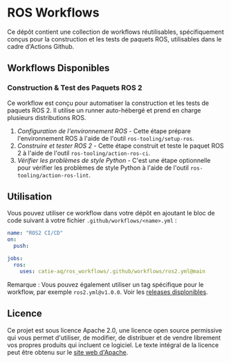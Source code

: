 # ROS Workflows

Ce dépôt contient une collection de workflows réutilisables, spécifiquement conçus pour la construction et les tests de paquets ROS, utilisables dans
le cadre d'Actions Github.

## Workflows Disponibles

### Construction & Test des Paquets ROS 2

Ce workflow est conçu pour automatiser la construction et les tests de paquets ROS 2. Il utilise un runner auto-hébergé et prend en charge plusieurs
distributions ROS.

1. *Configuration de l'environnement ROS* - Cette étape prépare l'environnement ROS à l'aide de l'outil `ros-tooling/setup-ros`.
2. *Construire et tester ROS 2* - Cette étape construit et teste le paquet ROS 2 à l'aide de l'outil `ros-tooling/action-ros-ci`.
3. *Vérifier les problèmes de style Python* - C'est une étape optionnelle pour vérifier les problèmes de style Python à l'aide de
   l'outil `ros-tooling/action-ros-lint`.

## Utilisation

Vous pouvez utiliser ce workflow dans votre dépôt en ajoutant le bloc de code suivant à votre fichier `.github/workflows/<name>.yml` :

```yaml
name: "ROS2 CI/CD"
on:
  push:

jobs:
  ros:
    uses: catie-aq/ros_workflows/.github/workflows/ros2.yml@main
```

Remarque : Vous pouvez également utiliser un tag spécifique pour le workflow, par exemple `ros2.yml@v1.0.0`.
Voir les [releases displonibles](https://github.com/catie-aq/ros_workflows/releases).

## Licence

Ce projet est sous licence Apache 2.0, une licence open source permissive qui vous permet d'utiliser, de modifier, de distribuer et de vendre
librement vos propres produits qui incluent ce logiciel. Le texte intégral de la licence peut être obtenu sur
le [site web d'Apache](https://www.apache.org/licenses/LICENSE-2.0).